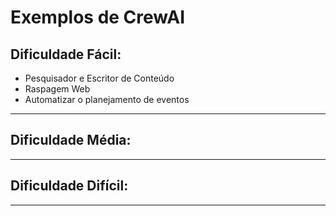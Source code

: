 ﻿# Exemplos de CrewAI 

## Dificuldade Fácil:

- Pesquisador e Escritor de Conteúdo
- Raspagem Web
- Automatizar o planejamento de eventos

---

## Dificuldade Média: 


---
## Dificuldade Difícil: 


---
